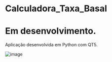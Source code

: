 # Calculadora_Taxa_Basal

# Em desenvolvimento.

Aplicação desenvolvida em Python com QT5.

![image](https://user-images.githubusercontent.com/101942554/187096709-975785a1-b957-4137-a431-6b4e290e97e9.png)
